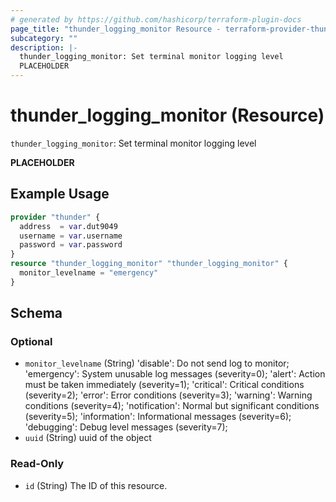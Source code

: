 ```yaml
---
# generated by https://github.com/hashicorp/terraform-plugin-docs
page_title: "thunder_logging_monitor Resource - terraform-provider-thunder"
subcategory: ""
description: |-
  thunder_logging_monitor: Set terminal monitor logging level
  PLACEHOLDER
---
```


# thunder_logging_monitor (Resource)

`thunder_logging_monitor`: Set terminal monitor logging level

__PLACEHOLDER__

## Example Usage

```terraform
provider "thunder" {
  address  = var.dut9049
  username = var.username
  password = var.password
}
resource "thunder_logging_monitor" "thunder_logging_monitor" {
  monitor_levelname = "emergency"
}
```

<!-- schema generated by tfplugindocs -->
## Schema

### Optional

- `monitor_levelname` (String) 'disable': Do not send log to monitor; 'emergency': System unusable log messages      (severity=0); 'alert': Action must be taken immediately  (severity=1); 'critical': Critical conditions               (severity=2); 'error': Error conditions                  (severity=3); 'warning': Warning conditions                (severity=4); 'notification': Normal but significant conditions (severity=5); 'information': Informational messages            (severity=6); 'debugging': Debug level messages              (severity=7);
- `uuid` (String) uuid of the object

### Read-Only

- `id` (String) The ID of this resource.


